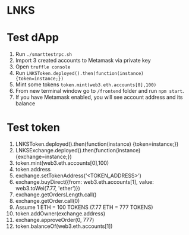 # LNKS

# Test dApp

1. Run `./smarttestrpc.sh`
2. Import 3 created accounts to Metamask via private key
3. Open `truffle console`
4. Run `LNKSToken.deployed().then(function(instance) {token=instance;})`
5. Mint some tokens `token.mint(web3.eth.accounts[0],100)`
6. From new terminal window go to `/frontend` folder and run `npm start`.
7. If you have Metamask enabled, you will see account address and its balance


# Test token

1. LNKSToken.deployed().then(function(instance) {token=instance;})
2. LNKSExchange.deployed().then(function(instance) {exchange=instance;})
3. token.mint(web3.eth.accounts[0],100)
4. token.address
5. exchange.setTokenAddress(‘<TOKEN_ADDRESS>’)
6. exchange.buyDirect({from: web3.eth.accounts[1], value: web3.toWei(7.77, 'ether')})
7. exchange.getOrdersLength.call()
8. exchange.getOrder.call(0)
9. Assume 1 ETH = 100 TOKENS (7.77 ETH = 777 TOKENS)
10. token.addOwner(exchange.address)
11. exchange.approveOrder(0, 777)
12. token.balanceOf(web3.eth.accounts[1])